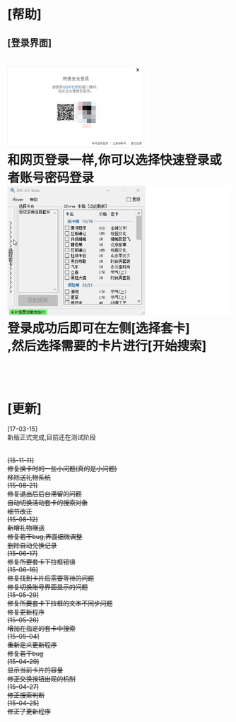 [帮助]
===
[登录界面]
---

![LoginFrm](https://github.com/Ifover/MC-EX/blob/master/Images/LoginFrm.png "登录窗口")<br>
和网页登录一样,你可以选择快速登录或者账号密码登录<br>
![exChangeNew](https://github.com/Ifover/MC-EX/blob/master/Images/exChangeNew.gif "演示")<br>
登录成功后即可在左侧[选择套卡]<br>,然后选择需要的卡片进行[开始搜索]<br>
<br>
<br>
<br>
[更新]
===
[17-03-15]<br>
新版正式完成,目前还在测试阶段<br>
<br>
<br>
~~[15-11-11]~~<br>
~~修复换卡时的一些小问题(真的是小问题)~~<br>
~~移除送礼物系统~~<br>
~~[15-08-21]~~<br>
~~修复退出后后台滞留的问题~~<br>
~~自动切换活动套卡的搜索对象~~<br> 
~~细节改正~~<br> 
~~[15-08-12]~~<br> 
~~新增礼物赠送~~<br> 
~~修复若干bug,界面细微调整~~<br> 
~~删除自动兑换记录~~<br> 
~~[15-06-17]~~<br> 
~~修复所要套卡下拉框错误~~<br> 
~~[15-06-16]~~<br> 
~~修复找到卡片后需要等待的问题~~<br> 
~~修复切换账号界面显示的问题~~<br> 
~~[15-05-29]~~<br> 
~~修复所要套卡下拉框的文本不同步问题~~<br> 
~~修复更新程序~~<br> 
~~[15-05-26]~~<br> 
~~增加在指定的套卡中搜索~~<br> 
~~[15-05-04]~~<br> 
~~重新定义更新程序~~<br> 
~~修复若干bug~~<br> 
~~[15-04-29]~~<br> 
~~显示当前卡片的容量~~<br> 
~~修正交换按钮出现的机制~~<br> 
~~[15-04-27]~~<br> 
~~修正搜索判断~~<br> 
~~[15-04-25]~~<br> 
~~修正了更新程序~~<br> 
